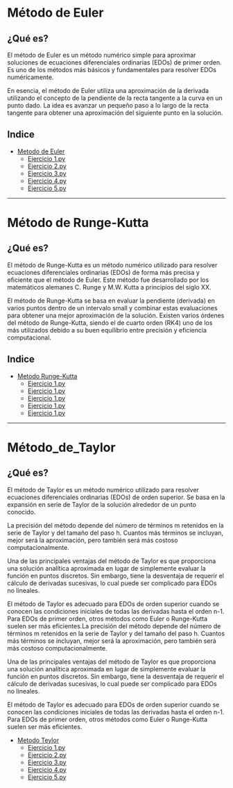 # Método de Euler

## ¿Qué es?
El método de Euler es un método numérico simple para aproximar soluciones de ecuaciones diferenciales ordinarias (EDOs) de primer orden. Es uno de los métodos más básicos y fundamentales para resolver EDOs numéricamente.

En esencia, el método de Euler utiliza una aproximación de la derivada utilizando el concepto de la pendiente de la recta tangente a la curva en un punto dado. La idea es avanzar un pequeño paso a lo largo de la recta tangente para obtener una aproximación del siguiente punto en la solución.

## Indice
- [Metodo de Euler](Tema_6/Método_de_Euler/Readme.md)
   - [Ejercicio 1.py](Tema_6/Método_de_Euler/Ejercicio_1.py)
   - [Ejercicio 2.py](Tema_6/Método_de_Euler/Ejercicio_2.py)
   - [Ejercicio 3.py](Tema_6/Método_de_Euler/Ejercicio_3.py)
   - [Ejercicio 4.py](Tema_6/Método_de_Euler/Ejercicio_4.py)
   - [Ejercicio 5.py](Tema_6/Método_de_Euler/Ejercicio_5.py)

------------

# Método de Runge-Kutta

## ¿Qué es?
El método de Runge-Kutta es un método numérico utilizado para resolver ecuaciones diferenciales ordinarias (EDOs) de forma más precisa y eficiente que el método de Euler. Este método fue desarrollado por los matemáticos alemanes C. Runge y M.W. Kutta a principios del siglo XX.

El método de Runge-Kutta se basa en evaluar la pendiente (derivada) en varios puntos dentro de un intervalo small y combinar estas evaluaciones para obtener una mejor aproximación de la solución. Existen varios órdenes del método de Runge-Kutta, siendo el de cuarto orden (RK4) uno de los más utilizados debido a su buen equilibrio entre precisión y eficiencia computacional.

## Indice
- [Metodo Runge-Kutta](Tema_6/Método_de_Runge-Kutta/Readme.md)
   - [Ejercicio 1.py](Tema_6/Método_de_Runge-Kutta/Ejercicio_1.py)
   - [Ejercicio 1.py](Tema_6/Método_de_Runge-Kutta/Ejercicio_2.py)
   - [Ejercicio 1.py](Tema_6/Método_de_Runge-Kutta/Ejercicio_3.py)
   - [Ejercicio 1.py](Tema_6/Método_de_Runge-Kutta/Ejercicio_4.py)
   - [Ejercicio 1.py](Tema_6/Método_de_Runge-Kutta/Ejercicio_5.py)

------------

# Método_de_Taylor

## ¿Qué es?
El método de Taylor es un método numérico utilizado para resolver ecuaciones diferenciales ordinarias (EDOs) de orden superior. Se basa en la expansión en serie de Taylor de la solución alrededor de un punto conocido.

La precisión del método depende del número de términos m retenidos en la serie de Taylor y del tamaño del paso h. Cuantos más términos se incluyan, mejor será la aproximación, pero también será más costoso computacionalmente.

Una de las principales ventajas del método de Taylor es que proporciona una solución analítica aproximada en lugar de simplemente evaluar la función en puntos discretos. Sin embargo, tiene la desventaja de requerir el cálculo de derivadas sucesivas, lo cual puede ser complicado para EDOs no lineales.

El método de Taylor es adecuado para EDOs de orden superior cuando se conocen las condiciones iniciales de todas las derivadas hasta el orden n-1. Para EDOs de primer orden, otros métodos como Euler o Runge-Kutta suelen ser más eficientes.La precisión del método depende del número de términos m retenidos en la serie de Taylor y del tamaño del paso h. Cuantos más términos se incluyan, mejor será la aproximación, pero también será más costoso computacionalmente.

Una de las principales ventajas del método de Taylor es que proporciona una solución analítica aproximada en lugar de simplemente evaluar la función en puntos discretos. Sin embargo, tiene la desventaja de requerir el cálculo de derivadas sucesivas, lo cual puede ser complicado para EDOs no lineales.

El método de Taylor es adecuado para EDOs de orden superior cuando se conocen las condiciones iniciales de todas las derivadas hasta el orden n-1. Para EDOs de primer orden, otros métodos como Euler o Runge-Kutta suelen ser más eficientes.

- [Metodo Teylor](Tema_6/Método_de_Taylor/Readme.md)
   - [Ejercicio 1.py](Tema_6/Método_de_Taylor/Ejercicio_1.py)
   - [Ejercicio 2.py](Tema_6/Método_de_Taylor/Ejercicio_2.py)
   - [Ejercicio 3.py](Tema_6/Método_de_Taylor/Ejercicio_3.py)
   - [Ejercicio 4.py](Tema_6/Método_de_Taylor/Ejercicio_4.py)
   - [Ejercicio 5.py](Tema_6/Método_de_Taylor/Ejercicio_2.py)


